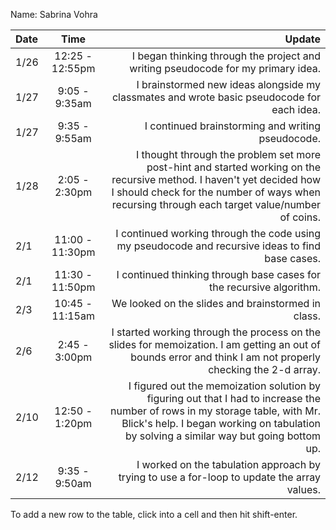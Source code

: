 Name: Sabrina Vohra

| Date |      Time       |                                                                                                                                                                                                                   Update |
|:-----|:---------------:|-------------------------------------------------------------------------------------------------------------------------------------------------------------------------------------------------------------------------:|
| 1/26 | 12:25 - 12:55pm |                                                                                                                                         I began thinking through the project and writing pseudocode for my primary idea. |
| 1/27 |  9:05 - 9:35am  |                                                                                                                               I brainstormed new ideas alongside my classmates and wrote basic pseudocode for each idea. |
| 1/27 |  9:35 - 9:55am  |                                                                                                                                                                        I continued brainstorming and writing pseudocode. |
| 1/28 |  2:05 - 2:30pm  |  I thought through the problem set more post-hint and started working on the recursive method. I haven't yet decided how I should check for the number of ways when recursing through each target value/number of coins. |
| 2/1  | 11:00 - 11:30pm |                                                                                                                         I continued working through the code using my pseudocode and recursive ideas to find base cases. |
| 2/1  | 11:30 - 11:50pm |                                                                                                                                                     I continued thinking through base cases for the recursive algorithm. |
| 2/3  | 10:45 - 11:15am |                                                                                                                                                                       We looked on the slides and brainstormed in class. |
| 2/6  |  2:45 - 3:00pm  |                                                             I started working through the process on the slides for memoization. I am getting an out of bounds error and think I am not properly checking the 2-d array. |
| 2/10 | 12:50 - 1:20pm  | I figured out the memoization solution by figuring out that I had to increase the number of rows in my storage table, with Mr. Blick's help. I began working on tabulation by solving a similar way but going bottom up. |
| 2/12 |  9:35 - 9:50am  |                                                                                                                              I worked on the tabulation approach by trying to use a for-loop to update the array values. |


To add a new row to the table, click into a cell and then hit shift-enter.